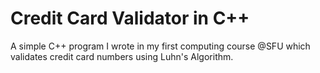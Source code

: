 # Credit Card Validator in C++
A simple C++ program I wrote in my first computing course @SFU which validates credit card numbers using Luhn's Algorithm.
